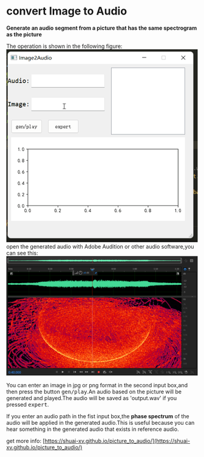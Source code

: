 # convert Image to Audio

**Generate an audio segment from a picture that has the same spectrogram as the picture**

The operation is shown in the following figure:
![demo](res/demo.gif)
open the generated audio with Adobe Audition or other audio software,you can see this:
![picture 1](./res/1654480415845.png)  

You can enter an image in jpg or png format in the second input box,and then press the button <kbd>gen/play</kbd>.An audio based on the picture will be generated and played.The audio will be saved as 'output.wav' if you pressed <kbd>expert</kbd>.

If you enter an audio path in the fist input box,the **phase spectrum** of the audio will be applied in the generated audio.This is useful because you can hear something in the generated audio that exists in reference audio.

get more info: [https://shuai-xv.github.io/picture_to_audio/](https://shuai-xv.github.io/picture_to_audio/)